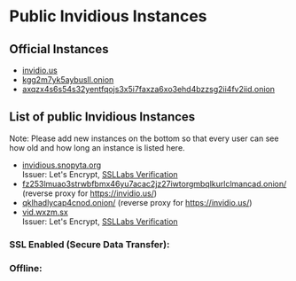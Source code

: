# Public Invidious Instances

## Official Instances

- [invidio.us](https://invidio.us)
- [kgg2m7yk5aybusll.onion](http://kgg2m7yk5aybusll.onion)
- [axqzx4s6s54s32yentfqojs3x5i7faxza6xo3ehd4bzzsg2ii4fv2iid.onion](https://axqzx4s6s54s32yentfqojs3x5i7faxza6xo3ehd4bzzsg2ii4fv2iid.onion)

## List of public Invidious Instances
Note: Please add new instances on the bottom so that every user can see how old and how long an instance is listed here.

* [invidious.snopyta.org](https://invidious.snopyta.org/)  
  Issuer: Let's Encrypt, [SSLLabs Verification](https://www.ssllabs.com/ssltest/analyze.html?d=invidious.snopyta.org)
* [fz253lmuao3strwbfbmx46yu7acac2jz27iwtorgmbqlkurlclmancad.onion/](http://fz253lmuao3strwbfbmx46yu7acac2jz27iwtorgmbqlkurlclmancad.onion/) (reverse proxy for https://invidio.us/)
* [qklhadlycap4cnod.onion/](http://qklhadlycap4cnod.onion/) (reverse proxy for https://invidio.us/)
* [vid.wxzm.sx](https://vid.wxzm.sx/)  
  Issuer: Let's Encrypt, [SSLLabs Verification](https://www.ssllabs.com/ssltest/analyze.html?d=vid.wxzm.sx)

### SSL Enabled (Secure Data Transfer):

### Offline:
